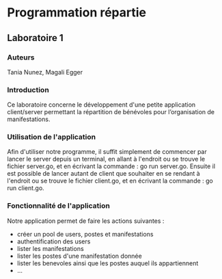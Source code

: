 # Programmation répartie 
## Laboratoire 1
### Auteurs 
Tania Nunez, Magali Egger
### Introduction
Ce laboratoire concerne le développement d'une petite application client/server permettant la 
répartition de bénévoles pour l’organisation de manifestations.  
### Utilisation de l'application
Afin d'utiliser notre programme, il suffit simplement de commencer par lancer le server depuis un terminal,
en allant à l'endroit ou se trouve le fichier server.go, et en écrivant la commande : go run server.go.
Ensuite il est possible de lancer autant de client que souhaiter en se rendant à l'endroit ou se trouve le fichier 
client.go, et en écrivant la commande : go run client.go.
### Fonctionnalité de l'application
Notre application permet de faire les actions suivantes :
- créer un pool de users, postes et manifestations
- authentification des users
- lister les manifestations
- lister les postes d'une manifestation donnée
- lister les benevoles ainsi que les postes auquel ils appartiennent
- ...

